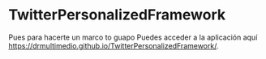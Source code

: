 # TwitterPersonalizedFramework
Pues para hacerte un marco to guapo
Puedes acceder a la aplicación aquí 
https://drmultimedio.github.io/TwitterPersonalizedFramework/.
